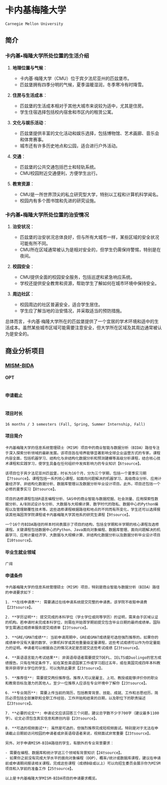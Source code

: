 # 卡内基梅隆大学
`Carnegie Mellon University`

## 简介
### 卡内基•梅隆大学所处位置的生活介绍

1. **地理位置与气候**：
   - 卡内基·梅隆大学（CMU）位于宾夕法尼亚州的匹兹堡市。
   - 匹兹堡拥有四季分明的气候，夏季温暖湿润，冬季寒冷有时降雪。

2. **住房与生活成本**：
   - 匹兹堡的生活成本相对于其他大城市来说较为适中，尤其是住房。
   - 学生住宿选择包括校内宿舍和市区内的租赁公寓。

3. **文化与娱乐活动**：
   - 匹兹堡提供丰富的文化活动和娱乐选择，包括博物馆、艺术画廊、音乐会和体育赛事。
   - 城市还有许多历史地点和公园，适合进行户外活动。

4. **交通**：
   - 匹兹堡的公共交通包括巴士和轻轨系统。
   - CMU校园附近交通便利，方便学生出行。

5. **教育资源**：
   - CMU是一所世界顶尖的私立研究型大学，特别以工程和计算机科学闻名。
   - 校园内有多个图书馆和先进的研究设施。

### 卡内基•梅隆大学所处位置的治安情况

1. **治安状况**：
   - 匹兹堡的治安状况总体良好，但与所有大城市一样，某些区域的安全状况可能有所不同。
   - CMU所在区域通常被认为是相对安全的，但学生仍需保持警惕，特别是在夜间。

2. **校园安全**：
   - CMU提供全面的校园安全服务，包括巡逻和紧急响应系统。
   - 学校还提供安全教育和资源，帮助学生了解如何在城市环境中保持安全。

3. **周边社区**：
   - 校园周边的社区普遍安全，适合学生居住。
   - 学生应了解当地的治安情况，并采取适当的预防措施。

总体而言，卡内基·梅隆大学所在的匹兹堡提供了一个宜居的学术环境和适中的生活成本。虽然某些城市区域可能需要注意安全，但大学所在区域及其周边通常被认为是安全的。


## 商业分析项目
### [MISM-BIDA](https://www.heinz.cmu.edu/programs/information-systems-management-master/bida)

#### OPT
```

```

#### 申请截止
```

```

#### 项目时长
```
16 months / 3 semesters (Fall, Spring, Summer Internship, Fall)
```

#### 项目简介
```
卡内基梅隆大学的信息系统管理硕士（MISM）项目中的商业智能与数据分析（BIDA）路径专注于深入探索分析领域的最新发展。该项目旨在培养能够显著影响全球企业运营方式的专家。课程内容全面，包括机器学习、结构化与非结构化数据分析和预测建模等高级分析课程，结合核心技术课程和实践学习，使学生具备在任何组织中发挥影响力的专业知识【6†source】。

该项目位于宾夕法尼亚州匹兹堡，时长为16个月，分为三个学期，包括一个夏季实习期【7†source】。课程包括一系列核心课程，如面向问题解决的机器学习、高级商业分析、应用计量经济学、非结构化数据分析、数据库管理以及数据分析毕业设计项目。此外，项目还包括一个必修的夏季实习【8†source】。

项目的选修课程包括R语言编程分析、SAS中的商业智能与数据挖掘、社会测量、应用探索性数据分析、A/B测试设计与分析、大数据与大规模计算、数字时代的隐私、数据中心的Python编程以及管理颠覆性技术等。这些选修课程根据路径和地点的不同而有所变化，学生还可以选择报读其他海因茨学院课程或卡内基梅隆大学其他系的研究生课程【9†source】。

一个16个月BIDA路径的样本时间表展示了项目的结构，包括全学期和半学期的核心课程及选修课程。关键课程包括数据中心的Python、Java面向对象编程、数据库管理、面向问题解决的机器学习、应用计量经济学、大数据与大规模计算、非结构化数据分析以及数据分析毕业设计项目【10†source】。
```

#### 毕业生就业领域
```
广阔
```

#### 申请条件
```
卡内基梅隆大学的信息系统管理硕士（MISM）项目，特别是商业智能与数据分析（BIDA）路径的申请要求如下：

1. **在线申请表**: 需要通过在线申请系统提交完整的申请表。该学院不收取申请费【23†source】。

2. **学历证明**: 提交完成的本科学位（学士学位或同等学历）的证明，需来自于区域认证的机构。若申请时未完成本科学位，则需在开始首学期前提交包含毕业日期的最终成绩单。国际学生需通过成绩单服务提交成绩单【23†source】。

3. **GRE/GMAT成绩**: 当前申请周期中，GRE或GMAT成绩是可选但强烈推荐的。如果你的成绩单中没有大量的数学、计算机科学或其他重量级定量课程，这些考试成绩可以作为你定量能力的证明。申请者可以根据自己的情况决定是否提交这些考试成绩【23†source】。

4. **英语语言能力考试结果**: 非英语母语者需要提交TOEFL、IELTS或Duolingo的官方成绩报告。只有在特定条件下，如在某些英语国家工作或学习超过五年，或在美国完成四年本科教育并获得学士学位的学生，可以免除此要求【23†source】。

5. **推荐信**: 需要提交两份推荐信。推荐人可以是雇主、上司、教授或能够评价你的职业和教育目标及潜力的其他人。至少一位推荐人应该在专业环境中了解你【23†source】。

6. **专业简历**: 需要上传当前的简历，包括教育背景、技能、成就、工作和志愿经历。简历必须包括全部兼职和全职工作经验，工作开始和结束的日期，以及职位下的职责描述【23†source】。

7. **必要的论文**: 申请论文应该回答三个问题，建议总字数不少于700字（建议最多1100字）。论文必须包含真实信息和原创内容【23†source】。

8. **可选的视频面试**: 虽然是可选的，但强烈推荐完成短视频面试。特别是对于无法在申请截止日期前访问校园的申请者或非英语母语者来说，视频面试非常重要【23†source】。

另外，对于申请MISM-BIDA路径的学生，有额外的专业背景要求：

- 需要在编程、数据库和统计学这三个领域有背景知识【24†source】。
- 如果你之前没有完成大学水平的面向对象编程（OOP）、概率/统计或数据库课程，建议在申请前或申请期间报读相关课程。完成这些课程（成绩B级或以上）可以向招生委员会展示你为MISM项目和入学前的准备工作【25†source】。

以上是卡内基梅隆大学MISM-BIDA项目的申请要求概览。
```